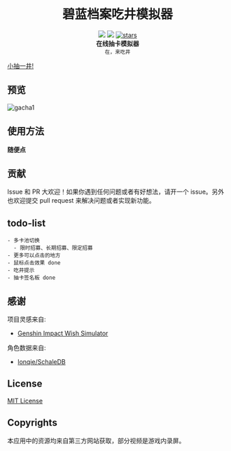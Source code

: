 <h1 align="center">碧蓝档案吃井模拟器</h1>

<div align="center">
    <img src="https://img.shields.io/github/last-commit/u1805/ba-gacha/main">
    <img src="https://img.shields.io/github/languages/top/U1805/ba-gacha" >
    <a href="https://star-history.com/#U1805/ba-gacha"> 
      <img src="https://img.shields.io/github/stars/U1805/ba-gacha" alt="stars"> 
    </a>
</div>

<div align="center">
  <strong>在线抽卡模拟器</strong><br>
  <sub>在，来吃井</sub>
</div>


[小抽一井!](https://u1805.github.io/ba-gacha)

## 预览

![gacha1](https://github.com/U1805/blue-archive-gacha-simulator/assets/45514638/4e758b1d-71b0-4364-ace4-953bf6eeb91f)

## 使用方法

**随便点**

## 贡献

Issue 和 PR 大欢迎！如果你遇到任何问题或者有好想法，请开一个 issue。另外也欢迎提交 pull request 来解决问题或者实现新功能。

## todo-list
```
- 多卡池切换
  - 限时招募、长期招募、限定招募
- 更多可以点击的地方
- 鼠标点击效果 done
- 吃井提示
- 抽卡签名板 done
```

## 感谢

项目灵感来自:

- [Genshin Impact Wish Simulator](https://github.com/uzair-ashraf/genshin-impact-wish-simulator/)

角色数据来自:

- [lonqie/SchaleDB](https://github.com/lonqie/SchaleDB)

## License
[MIT License](./LICENSE)

## Copyrights

本应用中的资源均来自第三方网站获取，部分视频是游戏内录屏。
